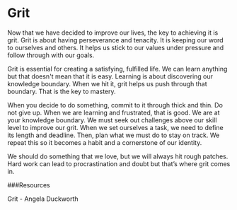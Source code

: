# Grit

Now that we have decided to improve our lives, the key to achieving it is grit. Grit is about having perseverance and tenacity. 
It is keeping our word to ourselves and others. It helps us stick to our values under pressure and follow through with our goals. 

Grit is essential for creating a satisfying, fulfilled life. We can learn anything but that doesn't mean that it is easy. 
Learning is about discovering our knowledge boundary. When we hit it, grit helps us push through that boundary. That is the key to mastery.

When you decide to do something, commit to it through thick and thin. Do not give up. When we are learning and frustrated, 
that is good. We are at your knowledge boundary. We must seek out challenges above our skill level to improve our grit. 
When we set ourselves a task, we need to define its length and deadline. Then, plan what we must do to stay on track. We repeat this so it becomes a 
habit and a cornerstone of our identity. 

We should do something that we love, but we will always hit rough patches. Hard work can lead to procrastination and doubt but that’s where grit comes in. 




###Resources

Grit - Angela Duckworth

